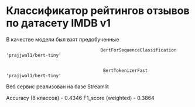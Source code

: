 # Классификатор рейтингов отзывов по датасету IMDB v1

В качестве модели был взят предобученные 
                                        
                                        BertForSequenceClassification 'prajjwal1/bert-tiny'
                                         
                                         
                                         BertTokenizerFast 'prajjwal1/bert-tiny'

Веб сервис реализован на базе Streamlit

Accuracy (8 классов) - 0.4346
F1_score (weighted)  - 0.3864
